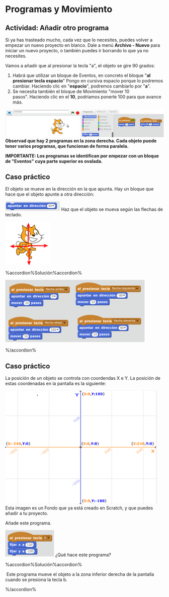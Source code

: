 
# Programas y Movimiento

## Actividad: Añadir otro programa

Si ya has trasteado mucho, cada vez que lo necesites, puedes volver a empezar un nuevo proyecto en blanco. Dale a menú **Archivo - Nuevo** para iniciar un nuevo proyecto, o también puedes ir borrando lo que ya no necesites.

Vamos a añadir que al presionar la tecla "a", el objeto se gire 90 grados:

1. Habrá que utilizar un bloque de Eventos, en concreto el bloque "**al presionar tecla espacio**" Pongo en cursiva espacio porque lo podremos cambiar. Haciendo clic en "**espacio**", podremos cambiarlo por "**a**".
1. Se necesita también el bloque de Movimiento "mover 10 pasos". Haciendo clic en el **10**, podríamos ponerle 100 para que avance más.

![](img/Seleccion_018.1.png)
**Observad que hay 2 programas en la zona derecha. Cada objeto puede tener varios programas, que funcionan de forma paralela.**

**IMPORTANTE: Los programas se identifican por empezar con un bloque de "Eventos" cuya parte superior es ovalada.**

## Caso práctico

El objeto se mueve en la dirección en la que apunta. Hay un bloque que hace que el objeto apunte a otra dirección:

![](img/Seleccion_049.png)
Haz que el objeto se mueva según las flechas de teclado.

![](img/Seleccion_079.png)


%accordion%Solución%accordion%

![](img/Seleccion_080.png)

%/accordion%

## Caso práctico

La posición de un objeto se controla con coordendas X e Y. La posición de estas coordenadas en la pantalla es la siguiente:

![](img/Seleccion_051.png)
Esta imagen es un Fondo que ya está creado en Scratch, y que puedes añadir a tu proyecto.



Añade este programa.

![](img/Seleccion_050.1.png)
¿Qué hace este programa?



%accordion%Solución%accordion%

 Este programa mueve el objeto a la zona inferior derecha de la pantalla cuando se presiona la tecla b.

%/accordion%